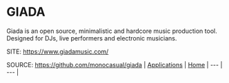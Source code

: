 # GIADA
 
 Giada is an open source, minimalistic and hardcore music production tool. Designed for DJs, live performers and electronic musicians.
 
 SITE: https://www.giadamusic.com/

 SOURCE: https://github.com/monocasual/giada
 | [Applications](https://portable-linux-apps.github.io/apps.html) | [Home](https://portable-linux-apps.github.io)
 | --- | --- |
